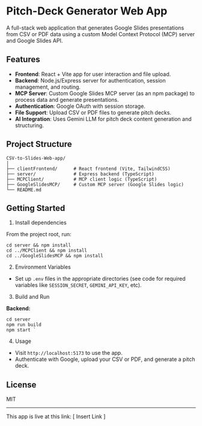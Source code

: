 # Pitch-Deck Generator Web App

A full-stack web application that generates Google Slides presentations from CSV or PDF data using a custom Model Context Protocol (MCP) server and Google Slides API.

## Features

- **Frontend**: React + Vite app for user interaction and file upload.
- **Backend**: Node.js/Express server for authentication, session management, and routing.
- **MCP Server**: Custom Google Slides MCP server (as an npm package) to process data and generate presentations.
- **Authentication**: Google OAuth with session storage.
- **File Support**: Upload CSV or PDF files to generate pitch decks.
- **AI Integration**: Uses Gemini LLM for pitch deck content generation and structuring.

## Project Structure

```
CSV-to-Slides-Web-app/
│
├── clientFrontend/      # React frontend (Vite, TailwindCSS)
├── server/              # Express backend (TypeScript)
├── MCPClient/           # MCP client logic (TypeScript)
├── GoogleSlidesMCP/     # Custom MCP server (Google Slides logic)
└── README.md
```

## Getting Started

1. Install dependencies

From the project root, run:

```
cd server && npm install
cd ../MCPClient && npm install
cd ../GoogleSlidesMCP && npm install
```

2. Environment Variables

- Set up `.env` files in the appropriate directories (see code for required variables like `SESSION_SECRET`, `GEMINI_API_KEY`, etc).

3. Build and Run

**Backend:**

```
cd server
npm run build
npm start `
```

4. Usage

- Visit `http://localhost:5173` to use the app.
- Authenticate with Google, upload your CSV or PDF, and generate a pitch deck.

## License

MIT

---

This app is live at this link:
[ Insert Link ]
